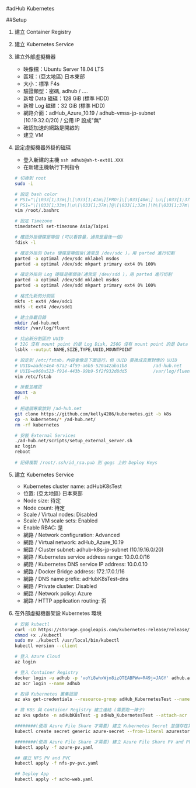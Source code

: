 #adHub Kubernetes

##Setup

1. 建立 Container Registry
2. 建立 Kubernetes Service
3. 建立外部虛擬機器
   - 映像檔：Ubuntu Server 18.04 LTS
   - 區域：(亞太地區) 日本東部
   - 大小：標準 F4s
   - 驗證類型：密碼, adhub / ....
   - 新增 Data 磁碟：128 GiB (標準 HDD)
   - 新增 Log 磁碟：32 GiB (標準 HDD)
   - 網路介面：adHub_Azure_10.19 / adhub-vmss-jp-subnet (10.19.32.0/20) / 公用 IP 設成"無"
   - 確認加速的網路是開啟的
   - 建立 VM

4. 設定虛擬機器外掛的磁碟
   - 登入新建的主機 `ssh adhub@ah-t-ext01.XXX`
   - 在新建主機執行下列指令

    ```sh
    # 切換到 root
    sudo -i
   
    # 設定 bash color
    # PS1="\[\033[1;33m\]\[\033[1;41m\][PRO!]\[\033[40m\] \u\[\033[1;37m\]@\[\033[1;32m\]\h\[\033[1;37m\]: \[\033[1;31m\]\w \[\033[1;36m\]\$ \[\033[0m\]"
    # PS1="\[\033[1;33m\]\u\[\033[1;37m\]@\[\033[1;32m\]\h\[\033[1;37m\]:\[\033[1;31m\]\w \[\033[1;36m\]\$ \[\033[0m\]"
    vim /root/.bashrc

    # 設定 Timezone
    timedatectl set-timezone Asia/Taipei

    # 確認外掛硬碟是哪個 (可以看容量，通常是最後一個)
    fdisk -l

    # 確定外掛的 Data 硬碟是哪個後(通常是 /dev/sdc )，用 parted 進行切割
    parted -a optimal /dev/sdc mklabel msdos
    parted -a optimal /dev/sdc mkpart primary ext4 0% 100%

    # 確定外掛的 Log 硬碟是哪個後(通常是 /dev/sdd )，用 parted 進行切割
    parted -a optimal /dev/sdd mklabel msdos
    parted -a optimal /dev/sdd mkpart primary ext4 0% 100%

    # 格式化新的分割區
    mkfs -t ext4 /dev/sdc1
    mkfs -t ext4 /dev/sdd1

    # 建立掛載目錄
    mkdir /ad-hub.net
    mkdir /var/log/fluent

    # 找出新分割區的 UUID
    # 32G 沒有 mount point 的是 Log Disk, 256G 沒有 mount point 的是 Data Disk
    lsblk --output NAME,SIZE,TYPE,UUID,MOUNTPOINT

    # 設定到 /etc/fstab，內容會像是下面這行，但 UUID 要換成真實對應的 UUID
    # UUID=aadce4e4-67a2-4f59-a6b5-520a42aba1b8          /ad-hub.net     ext4    defaults    1 2
    # UUID=e960a523-f914-443b-99b9-5f2f932d8dd5          /var/log/fluent ext4    defaults    1 2
    vim /etc/fstab

    # 掛載並確認
    mount -a
    df -h

    # 把這個專案放到 /ad-hub.net
    git clone https://github.com/kelly4286/kubernetes.git -b k8s
    cp -a kubernetes/* /ad-hub.net/
    rm -rf kubernetes
   
    # 安裝 External Services
    ./ad-hub.net/scripts/setup_external_server.sh
    az login
    reboot
      
    # 記得複製 /root/.ssh/id_rsa.pub 到 gogs 上的 Deploy Keys
    ```

5. 建立 Kubernetes Service
   - Kubernetes cluster name: adHubK8sTest
   - 位置: (亞太地區) 日本東部
   - Node size:  待定
   - Node count:  待定
   - Scale / Virtual nodes: Disabled
   - Scale / VM scale sets: Enabled
   - Enable RBAC: 是
   - 網路 / Network configuration: Advanced
   - 網路 / Virtual network: adHub_Azure_10.19
   - 網路 / Cluster subnet: adhub-k8s-jp-subnet (10.19.16.0/20)
   - 網路 / Kubernetes service address range: 10.0.0.0/16
   - 網路 / Kubernetes DNS service IP address: 10.0.0.10
   - 網路 / Docker Bridge address: 172.17.0.1/16
   - 網路 / DNS name prefix: adHubK8sTest-dns
   - 網路 / Private cluster: Disabled
   - 網路 / Network policy: Azure
   - 網路 / HTTP application routing: 否

6. 在外部虛擬機器架設 Kubernetes 環境

    ```sh
    # 安裝 kubectl
    curl -LO https://storage.googleapis.com/kubernetes-release/release/`curl -s https://storage.googleapis.com/kubernetes-release/release/stable.txt`/bin/linux/amd64/kubectl
    chmod +x ./kubectl
    sudo mv ./kubectl /usr/local/bin/kubectl
    kubectl version --client
    
    # 登入 Azure Cloud
    az login
   
    # 登入 Container Registry
    docker login -u adhub -p 'voYi8whxWjm8izOTEABPWw=R49j=JAGY' adhub.azurecr.io
    az acr login --name adhub
   
    # 取得 Kubernetes 叢集認證
    az aks get-credentials --resource-group adHub_KubernetesTest --name adHubK8sTest
   
    # 將 K8S 與 Container Registry 建立連結 (需要跑一陣子)
    az aks update -n adHubK8sTest -g adHub_KubernetesTest --attach-acr adhub
   
    ########(使用 Azure File Share 才需要) 建立 Kubernetes Secret 並儲存在某個 Storage Account
    kubectl create secret generic azure-secret --from-literal azurestorageaccountname=ahstorageaccount --from-literal azurestorageaccountkey="04YYW93U5jDlY3jwODY2KOPoIKdv9v//wd5BhfdTwrDBSNs5Z7bkb//pJ7qTtj1XWRpJXoCCquoy9d7hwGZy3A==" --type=Opaque
    
    ########(使用 Azure File Share 才需要) 建立 Azure File Share PV and PVC
    kubectl apply -f azure-pv.yaml
   
    ## 建立 NFS PV and PVC
    kubectl apply -f nfs-pv-pvc.yaml
    
    ## Deploy App
    kubectl apply -f acho-web.yaml

    
    ```
   
   